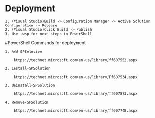 ﻿# Deployment

	1. (Visual Studio)Build -> Configuration Manager -> Active Solution Configuration -> Release
	2. (Visual Studio)Click Build -> Publish
	3. Use .wsp for next steps in PowerShell

#PowerShell Commands for deployment

	1. Add-SPSolution

		https://technet.microsoft.com/en-us/library/ff607552.aspx

	2. Install-SPSolution

		https://technet.microsoft.com/en-us/library/Ff607534.aspx

	3. Uninstall-SPSolution

		https://technet.microsoft.com/en-us/library/ff607873.aspx

	4. Remove-SPSolution

		https://technet.microsoft.com/en-us/library/ff607748.aspx

		
